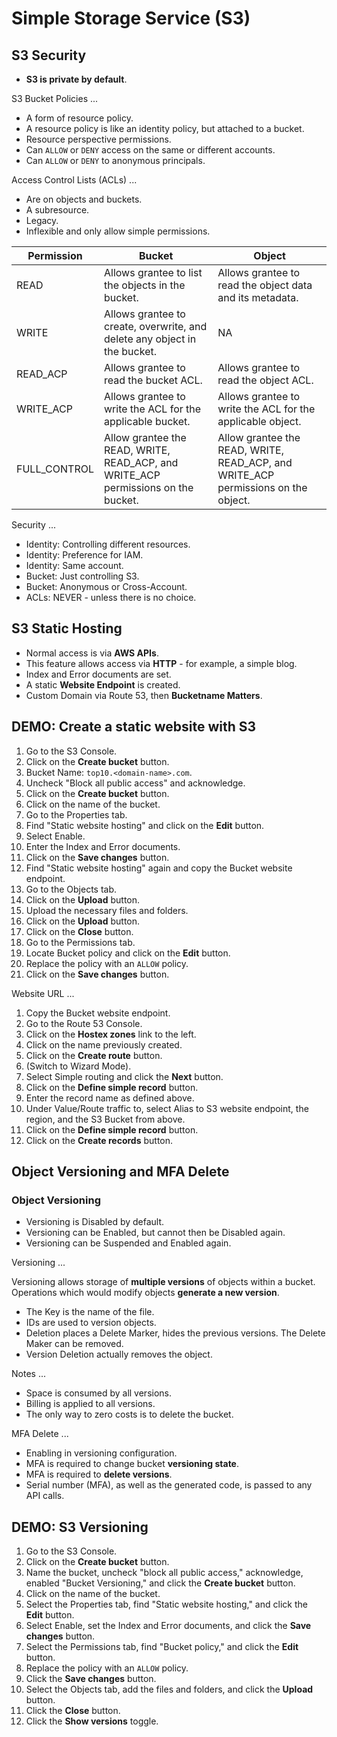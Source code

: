 # Simple Storage Service (S3)

## S3 Security

* **S3 is private by default**.

S3 Bucket Policies ...

* A form of resource policy.
* A resource policy is like an identity policy, but attached to a bucket.
* Resource perspective permissions.
* Can `ALLOW` or `DENY` access on the same or different accounts.
* Can `ALLOW` or `DENY` to anonymous principals.

Access Control Lists (ACLs) ...

* Are on objects and buckets.
* A subresource.
* Legacy.
* Inflexible and only allow simple permissions.

| Permission | Bucket | Object |
|----------------|--------|--------|
| READ | Allows grantee to list the objects in the bucket. | Allows grantee to read the object data and its metadata. |
| WRITE | Allows grantee to create, overwrite, and delete any object in the bucket. | NA |
| READ_ACP | Allows grantee to read the bucket ACL. | Allows grantee to read the object ACL. |
| WRITE_ACP | Allows grantee to write the ACL for the applicable bucket. | Allows grantee to write the ACL for the applicable object. |
| FULL_CONTROL | Allow grantee the READ, WRITE, READ_ACP, and WRITE_ACP permissions on the bucket. |  Allow grantee the READ, WRITE, READ_ACP, and WRITE_ACP permissions on the object. |

Security ...

* Identity: Controlling different resources.
* Identity: Preference for IAM.
* Identity: Same account.
* Bucket: Just controlling S3.
* Bucket: Anonymous or Cross-Account.
* ACLs: NEVER - unless there is no choice.

## S3 Static Hosting

* Normal access is via **AWS APIs**.
* This feature allows access via **HTTP** - for example, a simple blog.
* Index and Error documents are set.
* A static **Website Endpoint** is created.
* Custom Domain via Route 53, then **Bucketname Matters**.

## DEMO: Create a static website with S3

1. Go to the S3 Console.
2. Click on the **Create bucket** button.
3. Bucket Name: `top10.<domain-name>.com`.
4. Uncheck "Block all public access" and acknowledge.
5. Click on the **Create bucket** button.
6. Click on the name of the bucket.
7. Go to the Properties tab.
8. Find "Static website hosting" and click on the **Edit** button.
9. Select Enable.
10. Enter the Index and Error documents.
11. Click on the **Save changes** button.
12. Find "Static website hosting" again and copy the Bucket website endpoint.
13. Go to the Objects tab.
14. Click on the **Upload** button.
15. Upload the necessary files and folders.
16. Click on the **Upload** button.
17. Click on the **Close** button.
18. Go to the Permissions tab.
19. Locate Bucket policy and click on the **Edit** button.
20. Replace the policy with an `ALLOW` policy.
21. Click on the **Save changes** button.

Website URL ...

1. Copy the Bucket website endpoint.
2. Go to the Route 53 Console.
3. Click on the **Hostex zones** link to the left.
4. Click on the name previously created.
5. Click on the **Create route** button.
6. (Switch to Wizard Mode).
7. Select Simple routing and click the **Next** button.
8. Click on the **Define simple record** button.
9. Enter the record name as defined above.
10. Under Value/Route traffic to, select Alias to S3 website endpoint, the region, and the S3 Bucket from above.
11. Click on the **Define simple record** button.
12. Click on the **Create records** button.

## Object Versioning and MFA Delete

### Object Versioning

* Versioning is Disabled by default.
* Versioning can be Enabled, but cannot then be Disabled again.
* Versioning can be Suspended and Enabled again.

Versioning ...

Versioning allows storage of **multiple versions** of objects within a bucket. Operations which would modify objects **generate a new version**.

* The Key is the name of the file.
* IDs are used to version objects.
* Deletion places a Delete Marker, hides the previous versions. The Delete Maker can be removed.
* Version Deletion actually removes the object.

Notes ...

* Space is consumed by all versions.
* Billing is applied to all versions.
* The only way to zero costs is to delete the bucket.

MFA Delete ...

* Enabling in versioning configuration.
* MFA is required to change bucket **versioning state**.
* MFA is required to **delete versions**.
* Serial number (MFA), as well as the generated code, is passed to any API calls.

## DEMO: S3 Versioning

1. Go to the S3 Console.
2. Click on the **Create bucket** button.
3. Name the bucket, uncheck "block all public access," acknowledge, enabled "Bucket Versioning," and click the **Create bucket** button.
4. Click on the name of the bucket.
5. Select the Properties tab, find "Static website hosting," and click the **Edit** button.
6. Select Enable, set the Index and Error documents, and click the **Save changes** button.
7. Select the Permissions tab, find "Bucket policy," and click the **Edit** button.
8. Replace the policy with an `ALLOW` policy.
9. Click the **Save changes** button.
10. Select the Objects tab, add the files and folders, and click the **Upload** button.
11. Click the **Close** button.
12. Click the **Show versions** toggle.


